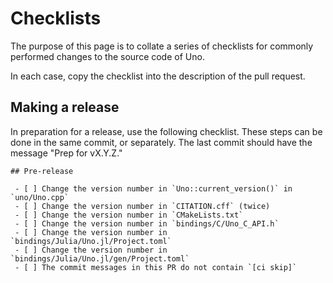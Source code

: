 # Checklists

The purpose of this page is to collate a series of checklists for commonly performed changes to the source code of Uno.

In each case, copy the checklist into the description of the pull request.

## Making a release

In preparation for a release, use the following checklist. These steps can be done in the same commit, or separately. The last commit should have the message "Prep for vX.Y.Z."

````
## Pre-release

 - [ ] Change the version number in `Uno::current_version()` in `uno/Uno.cpp`
 - [ ] Change the version number in `CITATION.cff` (twice)
 - [ ] Change the version number in `CMakeLists.txt`
 - [ ] Change the version number in `bindings/C/Uno_C_API.h`
 - [ ] Change the version number in `bindings/Julia/Uno.jl/Project.toml`
 - [ ] Change the version number in `bindings/Julia/Uno.jl/gen/Project.toml`
 - [ ] The commit messages in this PR do not contain `[ci skip]`

````